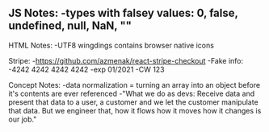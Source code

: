 JS Notes:
-types with falsey values: 0, false, undefined, null, NaN, ""
-

HTML Notes:
-UTF8 wingdings contains browser native icons

Stripe:
-https://github.com/azmenak/react-stripe-checkout
-Fake info:
  -4242 4242 4242 4242
  -exp 01/2021
  -CW 123

Concept Notes:
-data normalization = turning an array into an object before it's contents are ever referenced
-"What we do as devs: Receive data and present that data to a user, a customer and we let the customer manipulate that data. But we engineer that, how it flows how it moves how it changes is our job."